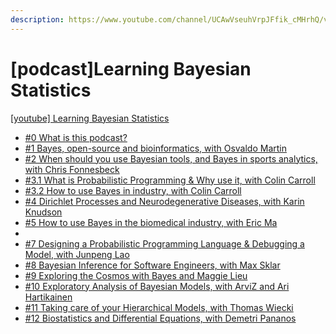 ```yaml
---
description: https://www.youtube.com/channel/UCAwVseuhVrpJFfik_cMHrhQ/videos
---
```


# \[podcast]Learning Bayesian Statistics

[\[youtube\] Learning Bayesian Statistics](https://www.youtube.com/channel/UCAwVseuhVrpJFfik_cMHrhQ/videos)

* [#0 What is this podcast? ](0-what-is-this-podcast.md)
* [#1 Bayes, open-source and bioinformatics, with Osvaldo Martin](1-bayes-open-source-and-bioinformatics-with-osvaldo-martin.md)
* [#2 When should you use Bayesian tools, and Bayes in sports analytics, with Chris Fonnesbeck](2-when-should-you-use-bayesian-tools-and-bayes-in-sports-analytics-with-chris-fonnesbeck.md)
* [#3.1 What is Probabilistic Programming & Why use it, with Colin Carroll](3.1-what-is-probabilistic-programming-and-why-use-it-with-colin-carroll.md)
* [#3.2 How to use Bayes in industry, with Colin Carroll](3.2-how-to-use-bayes-in-industry-with-colin-carroll.md)
* [#4 Dirichlet Processes and Neurodegenerative Diseases, with Karin Knudson](4-dirichlet-processes-and-neurodegenerative-diseases-with-karin-knudson.md)
* [#5 How to use Bayes in the biomedical industry, with Eric Ma](5-how-to-use-bayes-in-the-biomedical-industry-with-eric-ma.md)
*
* [#7 Designing a Probabilistic Programming Language & Debugging a Model, with Junpeng Lao](7-designing-a-probabilistic-programming-language-and-debugging-a-model-with-junpeng-lao.md)
* [#8 Bayesian Inference for Software Engineers, with Max Sklar](8-bayesian-inference-for-software-engineers-with-max-sklar.md)
* [#9 Exploring the Cosmos with Bayes and Maggie Lieu](9-exploring-the-cosmos-with-bayes-and-maggie-lieu.md)
* [#10 Exploratory Analysis of Bayesian Models, with ArviZ and Ari Hartikainen](10-exploratory-analysis-of-bayesian-models-with-arviz-and-ari-hartikainen.md)
* [#11 Taking care of your Hierarchical Models, with Thomas Wiecki](11-taking-care-of-your-hierarchical-models-with-thomas-wiecki.md)
* [#12 Biostatistics and Differential Equations, with Demetri Pananos](12-biostatistics-and-differential-equations-with-demetri-pananos.md)
